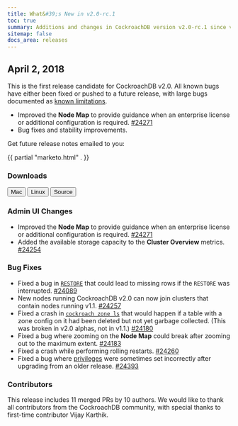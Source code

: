 ```yaml
---
title: What&#39;s New in v2.0-rc.1
toc: true
summary: Additions and changes in CockroachDB version v2.0-rc.1 since version v2.0-beta.20180326.
sitemap: false
docs_area: releases 
---
```


## April 2, 2018

This is the first release candidate for CockroachDB v2.0. All known bugs have either been fixed or pushed to a future release, with large bugs documented as [known limitations](../v2.0/known-limitations.html).  

- Improved the **Node Map** to provide guidance when an enterprise license or additional configuration is required. [#24271][#24271]
- Bug fixes and stability improvements.

Get future release notes emailed to you:

{{ partial "marketo.html" . }}

### Downloads

<div id="os-tabs" class="clearfix os-tabs_button-outline-primary">
    <a href="https://binaries.cockroachdb.com/cockroach-v2.0-rc.1.darwin-10.9-amd64.tgz"><button id="mac" data-eventcategory="mac-binary-release-notes">Mac</button></a>
    <a href="https://binaries.cockroachdb.com/cockroach-v2.0-rc.1.linux-amd64.tgz"><button id="linux" data-eventcategory="linux-binary-release-notes">Linux</button></a>
    <a href="https://binaries.cockroachdb.com/cockroach-v2.0-rc.1.src.tgz"><button id="source" data-eventcategory="source-release-notes">Source</button></a>
</div>

### Admin UI Changes

- Improved the **Node Map** to provide guidance when an enterprise license or additional configuration is required. [#24271][#24271]
- Added the available storage capacity to the **Cluster Overview** metrics. [#24254][#24254]

### Bug Fixes

- Fixed a bug in [`RESTORE`](../v2.0/restore.html) that could lead to missing rows if the `RESTORE` was interrupted. [#24089][#24089]
- New nodes running CockroachDB v2.0 can now join clusters that contain nodes running v1.1. [#24257][#24257]
- Fixed a crash in [`cockroach zone ls`](../v2.0/configure-replication-zones.html) that would happen if a table with a zone config on it had been deleted but not yet garbage collected. (This was broken in v2.0 alphas, not in v1.1.) [#24180][#24180]
- Fixed a bug where zooming on the **Node Map** could break after zooming out to the maximum extent. [#24183][#24183]
- Fixed a crash while performing rolling restarts. [#24260][#24260]
- Fixed a bug where [privileges](../v2.0/privileges.html) were sometimes set incorrectly after upgrading from an older release. [#24393][#24393]

### Contributors

This release includes 11 merged PRs by 10 authors. We would like to thank all contributors from the CockroachDB community, with special thanks to first-time contributor Vijay Karthik.

[#24089]: https://github.com/cockroachdb/cockroach/pull/24089
[#24180]: https://github.com/cockroachdb/cockroach/pull/24180
[#24183]: https://github.com/cockroachdb/cockroach/pull/24183
[#24254]: https://github.com/cockroachdb/cockroach/pull/24254
[#24257]: https://github.com/cockroachdb/cockroach/pull/24257
[#24260]: https://github.com/cockroachdb/cockroach/pull/24260
[#24271]: https://github.com/cockroachdb/cockroach/pull/24271
[#24393]: https://github.com/cockroachdb/cockroach/pull/24393
